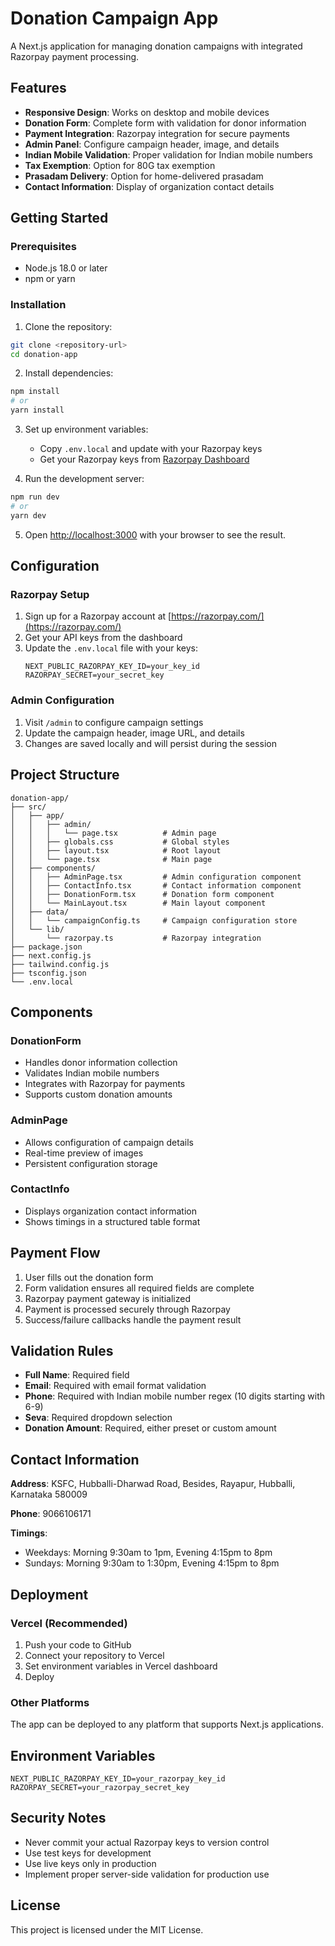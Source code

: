 # Donation Campaign App

A Next.js application for managing donation campaigns with integrated Razorpay payment processing.

## Features

- **Responsive Design**: Works on desktop and mobile devices
- **Donation Form**: Complete form with validation for donor information
- **Payment Integration**: Razorpay integration for secure payments
- **Admin Panel**: Configure campaign header, image, and details
- **Indian Mobile Validation**: Proper validation for Indian mobile numbers
- **Tax Exemption**: Option for 80G tax exemption
- **Prasadam Delivery**: Option for home-delivered prasadam
- **Contact Information**: Display of organization contact details

## Getting Started

### Prerequisites

- Node.js 18.0 or later
- npm or yarn

### Installation

1. Clone the repository:
```bash
git clone <repository-url>
cd donation-app
```

2. Install dependencies:
```bash
npm install
# or
yarn install
```

3. Set up environment variables:
   - Copy `.env.local` and update with your Razorpay keys
   - Get your Razorpay keys from [Razorpay Dashboard](https://dashboard.razorpay.com/)

4. Run the development server:
```bash
npm run dev
# or
yarn dev
```

5. Open [http://localhost:3000](http://localhost:3000) with your browser to see the result.

## Configuration

### Razorpay Setup

1. Sign up for a Razorpay account at [https://razorpay.com/](https://razorpay.com/)
2. Get your API keys from the dashboard
3. Update the `.env.local` file with your keys:
   ```
   NEXT_PUBLIC_RAZORPAY_KEY_ID=your_key_id
   RAZORPAY_SECRET=your_secret_key
   ```

### Admin Configuration

1. Visit `/admin` to configure campaign settings
2. Update the campaign header, image URL, and details
3. Changes are saved locally and will persist during the session

## Project Structure

```
donation-app/
├── src/
│   ├── app/
│   │   ├── admin/
│   │   │   └── page.tsx          # Admin page
│   │   ├── globals.css           # Global styles
│   │   ├── layout.tsx            # Root layout
│   │   └── page.tsx              # Main page
│   ├── components/
│   │   ├── AdminPage.tsx         # Admin configuration component
│   │   ├── ContactInfo.tsx       # Contact information component
│   │   ├── DonationForm.tsx      # Donation form component
│   │   └── MainLayout.tsx        # Main layout component
│   ├── data/
│   │   └── campaignConfig.ts     # Campaign configuration store
│   └── lib/
│       └── razorpay.ts           # Razorpay integration
├── package.json
├── next.config.js
├── tailwind.config.js
├── tsconfig.json
└── .env.local
```

## Components

### DonationForm
- Handles donor information collection
- Validates Indian mobile numbers
- Integrates with Razorpay for payments
- Supports custom donation amounts

### AdminPage
- Allows configuration of campaign details
- Real-time preview of images
- Persistent configuration storage

### ContactInfo
- Displays organization contact information
- Shows timings in a structured table format

## Payment Flow

1. User fills out the donation form
2. Form validation ensures all required fields are complete
3. Razorpay payment gateway is initialized
4. Payment is processed securely through Razorpay
5. Success/failure callbacks handle the payment result

## Validation Rules

- **Full Name**: Required field
- **Email**: Required with email format validation
- **Phone**: Required with Indian mobile number regex (10 digits starting with 6-9)
- **Seva**: Required dropdown selection
- **Donation Amount**: Required, either preset or custom amount

## Contact Information

**Address**: KSFC, Hubballi-Dharwad Road, Besides, Rayapur, Hubballi, Karnataka 580009

**Phone**: 9066106171

**Timings**:
- Weekdays: Morning 9:30am to 1pm, Evening 4:15pm to 8pm
- Sundays: Morning 9:30am to 1:30pm, Evening 4:15pm to 8pm

## Deployment

### Vercel (Recommended)

1. Push your code to GitHub
2. Connect your repository to Vercel
3. Set environment variables in Vercel dashboard
4. Deploy

### Other Platforms

The app can be deployed to any platform that supports Next.js applications.

## Environment Variables

```
NEXT_PUBLIC_RAZORPAY_KEY_ID=your_razorpay_key_id
RAZORPAY_SECRET=your_razorpay_secret_key
```

## Security Notes

- Never commit your actual Razorpay keys to version control
- Use test keys for development
- Use live keys only in production
- Implement proper server-side validation for production use

## License

This project is licensed under the MIT License.
